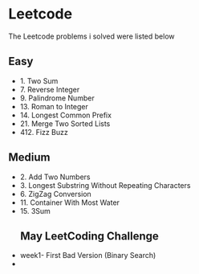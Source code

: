 <h1>Leetcode</h1>
The Leetcode problems i solved were listed below 

<h2>Easy</h2>
<ul>
<li>1. Two Sum</li>
<li>7. Reverse Integer</li>
<li>9. Palindrome Number</li>
<li>13. Roman to Integer</li>
<li>14. Longest Common Prefix</li>
<li>21. Merge Two Sorted Lists</li>
<li>412. Fizz Buzz</li>
</ul>
<h2>Medium</h2>
<ul>
<li>2. Add Two Numbers</li>
<li>3. Longest Substring Without Repeating Characters</li>
<li>6. ZigZag Conversion</li>
<li>11. Container With Most Water</li>
<li>15. 3Sum</li>

<h2>May LeetCoding Challenge</h2>
<li>week1- First Bad Version (Binary Search)<li>
</ul>
